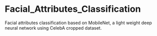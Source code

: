 # Facial_Attributes_Classification
Facial attributes classification based on MobileNet, a light weight deep neural network using CelebA cropped dataset.
